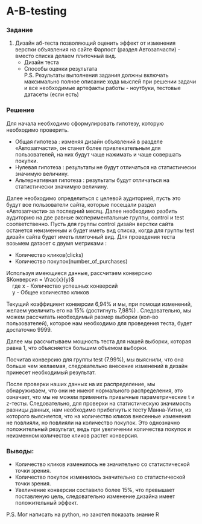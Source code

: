 # A-B-testing
### Задание
1. Дизайн аб-теста позволяющий оценить эффект от изменения верстки объявления на сайте Фарпост (раздел Автозапчасти) - вместо списка делаем плиточный вид.  
    - Дизайн теста   
    - Способы оценки результата  
P.S. Результаты выполнения задания должны включать максимально полное описание хода мыслей при решении задачи и все необходимые артефакты работы - ноутбуки, тестовые датасеты (если есть)  
### Решение
Для начала необходимо сформулировать гипотезу, которую необходимо проверить.  
- Общая гипотеза : изменяя дизайн объявлений в разделе «Автозапчасти», он станет более привлекательным для пользователей, на них будут чаще нажимать и чаще совершать покупки.  
- Нулевая гипотеза : результаты не будут отличаться на статистически значимую величину.  
- Альтернативная гипотеза : результаты будут отличаться на статистически значимую величину.

Далее необходимо определиться с целевой аудиторией, пусть это будут все пользователи сайта, которые посещали раздел «Автозапчасти» за последний месяц. Далее необходимо разбить аудиторию на две равные экспериментальные группы, control и test соответственно. Пусть для группы control дизайн верстки сайта останется неизменным и будет иметь вид списка, когда для группы test дизайн сайта будет иметь плиточный вид.
Для проведения теста возьмем датасет с двумя метриками :
- Количество кликов(clicks)
- Количество покупок(number_of_purchases)  
  
Используя имеющиеся данные, рассчитаем конверсию  
$Конверсия = \frac{x}{y}$  
&nbsp;&nbsp;&nbsp;&nbsp;где x - Количество успешных конверсий  
&nbsp;&nbsp;&nbsp;&nbsp;y - Общее количество кликов  

Текущий коэффициент конверсии 6,94% и мы, при помощи изменений, желаем увеличить его на 15% (достигнуть 7,98%) . Следовательно, мы можем рассчитать необходимый размер выборки (кол-во пользователей), которое нам необходимо для проведения теста, будет достаточно 9999.  

Далее мы рассчитываем мощность теста для нашей выборки, которая равна 1, что объясняется большим объемом выборки.  

Посчитав конверсию для группы test (7.99%), мы выяснили, что она больше чем желаемая, следовательно внесение изменений в дизайн принесет необходимый результат.  

После проверки наших данных на их распределение, мы обнаруживаем, что они не имеют нормального распределения, это означает, что мы не можем применить привычные параметрические t и z-тесты. Следовательно, для проверки на статистическую значимость разницы данных, нам необходимо прибегнуть к тесту Манна-Уитни, из которого выясняется, что на количество кликов внесенные изменения не повлияли, но повлияли на количество покупок. Это однозначно положительный результат, ведь при увеличении количества покупок и неизменном количестве кликов растет конверсия.  

### Выводы:
- Количество кликов изменилось не значительно со статистической точки зрения.
- Количество покупок изменилось значительно со статистической точки зрения.
- Увеличение конверсии составило более 15%, что превышает поставленую цель, следовательно изменение дизайна имеет положительный эффект.

P.S. Мог написать на python, но захотел показать знание R
